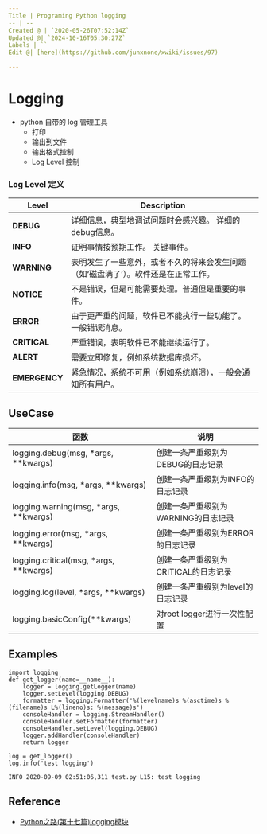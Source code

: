 ```yaml
---
Title | Programing Python logging
-- | --
Created @ | `2020-05-26T07:52:14Z`
Updated @| `2024-10-16T05:30:27Z`
Labels | ``
Edit @| [here](https://github.com/junxnone/xwiki/issues/97)

---
```

# Logging

- python 自带的 log 管理工具
  - 打印
  - 输出到文件
  - 输出格式控制
  - Log Level 控制


### Log Level 定义

Level | Description
-- | --
**DEBUG** | 详细信息，典型地调试问题时会感兴趣。 详细的debug信息。
**INFO** | 证明事情按预期工作。 关键事件。
**WARNING** | 表明发生了一些意外，或者不久的将来会发生问题（如‘磁盘满了’）。软件还是在正常工作。
**NOTICE** | 不是错误，但是可能需要处理。普通但是重要的事件。
**ERROR** | 由于更严重的问题，软件已不能执行一些功能了。 一般错误消息。
**CRITICAL** | 严重错误，表明软件已不能继续运行了。
**ALERT** | 需要立即修复，例如系统数据库损坏。
**EMERGENCY** | 紧急情况，系统不可用（例如系统崩溃），一般会通知所有用户。


## UseCase

函数 | 说明
-- | --
logging.debug(msg, *args, **kwargs) | 创建一条严重级别为DEBUG的日志记录
logging.info(msg, *args, **kwargs) | 创建一条严重级别为INFO的日志记录
logging.warning(msg, *args, **kwargs) | 创建一条严重级别为WARNING的日志记录
logging.error(msg, *args, **kwargs) | 创建一条严重级别为ERROR的日志记录
logging.critical(msg, *args, **kwargs) | 创建一条严重级别为CRITICAL的日志记录
logging.log(level, *args, **kwargs) | 创建一条严重级别为level的日志记录
logging.basicConfig(**kwargs) | 对root logger进行一次性配置


## Examples

```
import logging
def get_logger(name=__name__):
    logger = logging.getLogger(name)
    logger.setLevel(logging.DEBUG)
    formatter = logging.Formatter('%(levelname)s %(asctime)s %(filename)s L%(lineno)s: %(message)s')
    consoleHandler = logging.StreamHandler()
    consoleHandler.setFormatter(formatter)
    consoleHandler.setLevel(logging.DEBUG)
    logger.addHandler(consoleHandler)
    return logger

log = get_logger()
log.info('test logging')
```
```
INFO 2020-09-09 02:51:06,311 test.py L15: test logging
```



## Reference
- [Python之路(第十七篇)logging模块](https://www.cnblogs.com/Nicholas0707/p/9021672.html)


